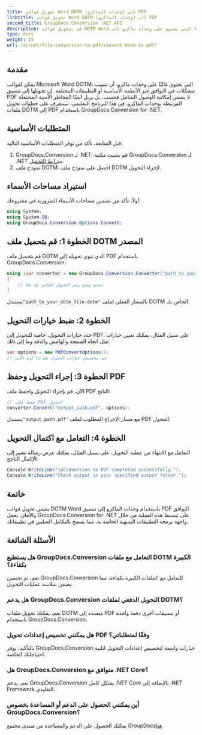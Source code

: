 ```yaml
---
title: تحويل قوالب Word DOTM (وحدات الماكرو) إلى PDF
linktitle: تحويل قوالب Word DOTM (وحدات الماكرو) إلى PDF
second_title: GroupDocs.Conversion .NET API
description: قم بتحويل قوالب DOTM Word التي تحتوي على وحدات ماكرو إلى PDF بسهولة باستخدام GroupDocs.Conversion for .NET. ضمان التوافق والأمان بخطوات بسيطة.
type: docs
weight: 25
url: /ar/net/file-conversion-to-pdf/convert-dotm-to-pdf/
---
```

## مقدمة
يمكن لقوالب Microsoft Word DOTM، التي تحتوي غالبًا على وحدات ماكرو، أن تسبب مشكلات في التوافق عبر الأنظمة الأساسية أو التطبيقات المختلفة. إن تحويلها إلى تنسيق PDF لا يضمن إمكانية الوصول الشامل فحسب، بل يزيل أيضًا المخاطر الأمنية المحتملة المرتبطة بوحدات الماكرو. في هذا البرنامج التعليمي، سنتعرف على خطوات تحويل ملفات DOTM إلى PDF باستخدام GroupDocs.Conversion for .NET.
## المتطلبات الأساسية
قبل المتابعة، تأكد من توفر المتطلبات الأساسية التالية:
1.  GroupDocs.Conversion لـ .NET: قم بتثبيت مكتبة GroupDocs.Conversion لـ .NET من[رابط التحميل](https://releases.groupdocs.com/conversion/net/). 
2. نموذج ملف DOTM: احصل على نموذج ملف DOTM لإجراء التحويل.

## استيراد مساحات الأسماء
أولاً، تأكد من تضمين مساحات الأسماء الضرورية في مشروعك:
```csharp
using System;
using System.IO;
using GroupDocs.Conversion.Options.Convert;
```
## الخطوة 1: قم بتحميل ملف DOTM المصدر
قم بتحميل ملف DOTM الذي تنوي تحويله إلى PDF باستخدام GroupDocs.Conversion:
```csharp
using (var converter = new GroupDocs.Conversion.Converter("path_to_your_dotm_file.dotm"))
{
    // سيتم وضع رمز التحويل الخاص بك هنا
}
```
 يستبدل`"path_to_your_dotm_file.dotm"` بالمسار الفعلي لملف DOTM الخاص بك.
## الخطوة 2: ضبط خيارات التحويل
حدد خيارات التحويل، خاصة للتحويل إلى PDF. على سبيل المثال، يمكنك تعيين خيارات مثل اتجاه الصفحة والهامش والدقة وما إلى ذلك:
```csharp
var options = new PdfConvertOptions();
// قم بتخصيص خيارات التحويل هنا إذا لزم الأمر
```
## الخطوة 3: إجراء التحويل وحفظ PDF
الآن، قم بإجراء التحويل واحفظ ملف PDF الناتج:
```csharp
// حفظ ملف PDF المحول
converter.Convert("output_path.pdf", options);
```
 يستبدل`"output_path.pdf"` مع مسار الإخراج المطلوب لملف PDF المحول.
## الخطوة 4: التعامل مع اكتمال التحويل
التعامل مع الانتهاء من عملية التحويل. على سبيل المثال، يمكنك عرض رسالة تشير إلى الإكمال الناجح:
```csharp
Console.WriteLine("\nConversion to PDF completed successfully.");
Console.WriteLine("Check output in your specified output folder.");
```

## خاتمة
يضمن تحويل قوالب DOTM Word باستخدام وحدات الماكرو إلى تنسيق PDF التوافق والأمان. يعمل GroupDocs.Conversion for .NET على تبسيط هذه العملية من خلال واجهة برمجة التطبيقات البديهية الخاصة به، مما يسمح بالتكامل السلس في تطبيقاتك.
## الأسئلة الشائعة
### هل يستطيع GroupDocs.Conversion التعامل مع ملفات DOTM الكبيرة بكفاءة؟
نعم، تم تحسين GroupDocs.Conversion للتعامل مع الملفات الكبيرة بكفاءة، مما يضمن سلاسة عمليات التحويل.
### هل يدعم GroupDocs.Conversion التحويل الدفعي لملفات DOTM؟
نعم، يمكنك تحويل ملفات DOTM متعددة إلى PDF أو تنسيقات أخرى دفعة واحدة باستخدام GroupDocs.Conversion.
### هل يمكنني تخصيص إعدادات تحويل PDF وفقًا لمتطلباتي؟
بالتأكيد، يوفر GroupDocs.Conversion خيارات واسعة لتخصيص إعدادات التحويل لتلبية احتياجاتك الخاصة.
### هل GroupDocs.Conversion متوافق مع .NET Core؟
نعم، يدعم GroupDocs.Conversion بشكل كامل .NET Core بالإضافة إلى .NET Framework التقليدي.
### أين يمكنني الحصول على الدعم أو المساعدة بخصوص GroupDocs.Conversion؟
 يمكنك الحصول على الدعم والمساعدة من منتدى مجتمع GroupDocs[هنا](https://forum.groupdocs.com/c/conversion/11).